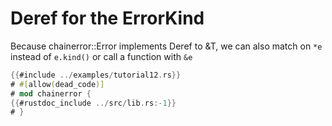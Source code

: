 # Deref for the ErrorKind

Because chainerror::Error<T> implements Deref to &T, we can also match on `*e` instead of `e.kind()`
or call a function with `&e`
~~~rust
{{#include ../examples/tutorial12.rs}}
# #[allow(dead_code)]
# mod chainerror {
{{#rustdoc_include ../src/lib.rs:-1}}
# }
~~~
